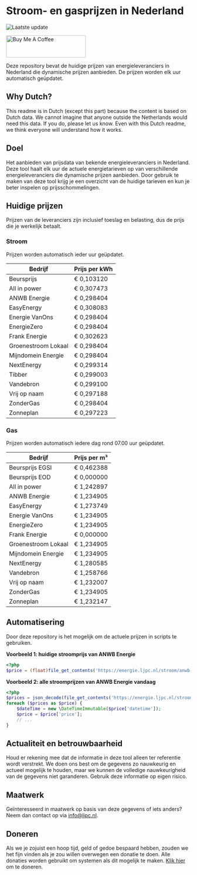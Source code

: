 # Stroom- en gasprijzen in Nederland

![Laatste update](https://img.shields.io/badge/laatste%20update-2023--10--19%2007%3A00%20CET-brightgreen)

<a href="https://www.buymeacoffee.com/Lars-" target="_blank"><img src="https://cdn.buymeacoffee.com/buttons/v2/default-orange.png" alt="Buy Me A Coffee" height="60" style="height: 60px !important;width: 217px !important;" ></a>

Deze repository bevat de huidige prijzen van energieleveranciers in Nederland die dynamische prijzen aanbieden. De prijzen worden elk uur automatisch geüpdatet.

## Why Dutch?

This readme is in Dutch (except this part) because the content is based on Dutch data. We cannot imagine that anyone outside the Netherlands would need this data. If you do, please let us know. Even with this Dutch readme, we think
everyone will understand how it works.

## Doel

Het aanbieden van prijsdata van bekende energieleveranciers in Nederland. Deze tool haalt elk uur de actuele energietarieven op van verschillende energieleveranciers die dynamische prijzen aanbieden. Door gebruik te maken van deze tool
krijg je een overzicht van de huidige tarieven en kun je beter inspelen op prijsschommelingen.

## Huidige prijzen

Prijzen van de leveranciers zijn inclusief toeslag en belasting, dus de prijs die je werkelijk betaalt.

### Stroom

Prijzen worden automatisch ieder uur geüpdatet.

 Bedrijf | Prijs per kWh 
---------|---------------
Beursprijs | € 0,103120
All in power | € 0,307473
ANWB Energie | € 0,298404
EasyEnergy | € 0,308083
Energie VanOns | € 0,298404
EnergieZero | € 0,298404
Frank Energie | € 0,302623
Groenestroom Lokaal | € 0,298404
Mijndomein Energie | € 0,298404
NextEnergy | € 0,299314
Tibber | € 0,299003
Vandebron | € 0,299100
Vrij op naam | € 0,297188
ZonderGas | € 0,298404
Zonneplan | € 0,297223


### Gas

Prijzen worden automatisch iedere dag rond 07.00 uur geüpdatet.

 Bedrijf | Prijs per m³ 
---------|--------------
Beursprijs EGSI | € 0,462388
Beursprijs EOD | € 0,000000
All in power | € 1,242897
ANWB Energie | € 1,234905
EasyEnergy | € 1,273749
Energie VanOns | € 1,234905
EnergieZero | € 1,234905
Frank Energie | € 0,000000
Groenestroom Lokaal | € 1,234905
Mijndomein Energie | € 1,234905
NextEnergy | € 1,280585
Vandebron | € 1,258766
Vrij op naam | € 1,232007
ZonderGas | € 1,234905
Zonneplan | € 1,232147


## Automatisering

Door deze repository is het mogelijk om de actuele prijzen in scripts te gebruiken.

**Voorbeeld 1: huidige stroomprijs van ANWB Energie**

```php
<?php
$price = (float)file_get_contents('https://energie.ljpc.nl/stroom/anwb-energie-nu.txt');

```

**Voorbeeld 2: alle stroomprijzen van ANWB Energie vandaag**

```php
<?php
$prices = json_decode(file_get_contents('https://energie.ljpc.nl/stroom/all-in-power-vandaag.json'),true);
foreach ($prices as $price) {
    $dateTime = new \DateTimeImmutable($price['datetime']);
    $price = $price['price'];
    // ...
}
```

## Actualiteit en betrouwbaarheid

Houd er rekening mee dat de informatie in deze tool alleen ter referentie wordt verstrekt. We doen ons best om de gegevens zo nauwkeurig en actueel mogelijk te houden, maar we kunnen de volledige nauwkeurigheid van de gegevens niet
garanderen. Gebruik deze informatie op eigen risico.

## Maatwerk

Geïnteresseerd in maatwerk op basis van deze gegevens of iets anders? Neem dan contact op
via [info@ljpc.nl](mailto:info@ljpc.nl?subject=Energie%20prijzen).

## Doneren

Als we je zojuist een hoop tijd, geld of gedoe bespaard hebben, zouden we het fijn vinden als je zou willen overwegen een
donatie te doen. Alle donaties worden gebruikt om systemen als dit mogelijk te
maken. [Klik hier](https://www.buymeacoffee.com/Lars-) om te doneren.
